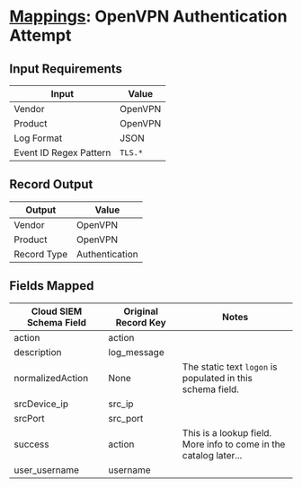 # [Mappings](README.md): OpenVPN Authentication Attempt

## Input Requirements

|Input|Value|
|-----|-----|
|Vendor|OpenVPN|
|Product|OpenVPN|
|Log Format|JSON|
|Event ID Regex Pattern|`TLS.*`|

## Record Output

|Output|Value|
|------|-----|
|Vendor|OpenVPN|
|Product|OpenVPN|
|Record Type|Authentication|

## Fields Mapped

|Cloud SIEM Schema Field|Original Record Key|Notes|
|-----------------------|-------------------|-----|
|action|action||
|description|log_message||
|normalizedAction|None|The static text `logon` is populated in this schema field.|
|srcDevice_ip|src_ip||
|srcPort|src_port||
|success|action|This is a lookup field. More info to come in the catalog later...|
|user_username|username||

